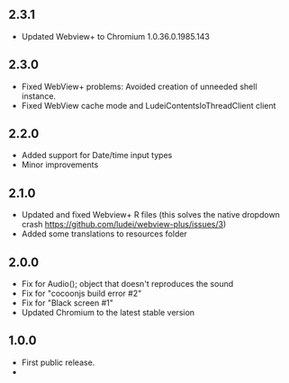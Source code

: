 ## 2.3.1
- Updated Webview+ to Chromium 1.0.36.0.1985.143

## 2.3.0

- Fixed WebView+ problems: Avoided creation of unneeded shell instance.
- Fixed WebView cache mode and LudeiContentsIoThreadClient client

## 2.2.0

- Added support for Date/time input types
- Minor improvements

## 2.1.0

- Updated and fixed Webview+ R files (this solves the native dropdown crash https://github.com/ludei/webview-plus/issues/3)
- Added some translations to resources folder

## 2.0.0

- Fix for Audio(); object that doesn't reproduces the sound
- Fix for "cocoonjs build error #2"
- Fix for "Black screen #1"
- Updated Chromium to the latest stable version

## 1.0.0

- First public release.
- 
